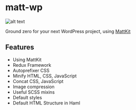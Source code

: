 # matt-wp

![alt text](https://github.com/MateuszM/matt-kitt/raw/master/home.jpg "Home")

Ground zero for your next WordPress project, using [MattKit](https://github.com/MateuszM/matt-kitt)

## Features
- Using MattKit
- Redux Framework
- Autoprefixer CSS
- Minify HTML, CSS, JavaScript
- Concat CSS, JavaScript
- Image compression
- Useful SCSS mixins
- Default styles
- Default HTML Structure in Haml
